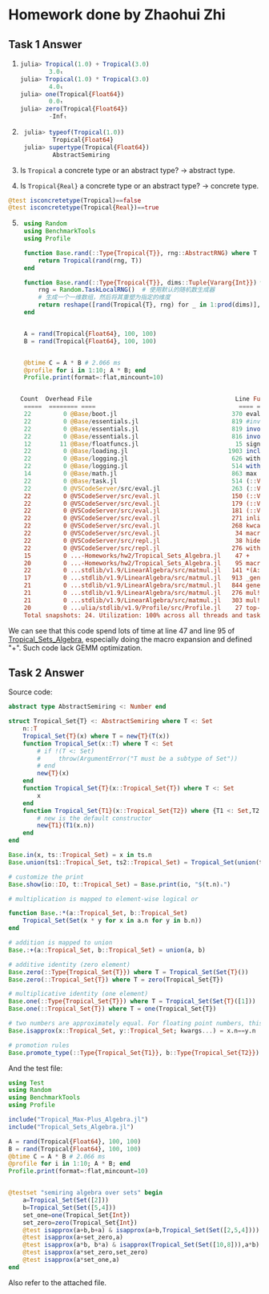 # Homework done by Zhaohui Zhi

## Task 1 Answer
1.  ```julia
    julia> Tropical(1.0) + Tropical(3.0)
            3.0ₜ
    julia> Tropical(1.0) * Tropical(3.0)
            4.0ₜ
    julia> one(Tropical{Float64})
            0.0ₜ
    julia> zero(Tropical{Float64})
            -Infₜ
    ```

2. ```julia
    julia> typeof(Tropical(1.0))
            Tropical{Float64}
    julia> supertype(Tropical{Float64})
            AbstractSemiring
   ```

3. Is `Tropical` a concrete type or an abstract type? -> abstract type.
4. Is `Tropical{Real}` a concrete type or an abstract type? -> concrete type.
```julia
@test isconcretetype(Tropical)==false
@test isconcretetype(Tropical{Real})==true
```
5. ```julia
    using Random
    using BenchmarkTools
    using Profile

    function Base.rand(::Type{Tropical{T}}, rng::AbstractRNG) where T
        return Tropical(rand(rng, T))  
    end

    function Base.rand(::Type{Tropical{T}}, dims::Tuple{Vararg{Int}}) where T
        rng = Random.TaskLocalRNG()  # 使用默认的随机数生成器
        # 生成一个一维数组，然后将其重塑为指定的维度
        return reshape([rand(Tropical{T}, rng) for _ in 1:prod(dims)], dims)
    end


    A = rand(Tropical{Float64}, 100, 100)
    B = rand(Tropical{Float64}, 100, 100)


    @btime C = A * B # 2.066 ms
    @profile for i in 1:10; A * B; end
    Profile.print(format=:flat,mincount=10)


   Count  Overhead File                                        Line Function
    =====  ======== ====                                        ==== ========
    22         0 @Base/boot.jl                                370 eval
    22         0 @Base/essentials.jl                          819 #invokelatest#2
    22         0 @Base/essentials.jl                          819 invokelatest(::Any, ::Any, ::Vararg{Any}; kwargs::Base.Pairs...
    22         0 @Base/essentials.jl                          816 invokelatest(::Any)
    12        11 @Base/floatfuncs.jl                           15 signbit
    22         0 @Base/loading.jl                            1903 include_string(mapexpr::typeof(REPL.softscope), mod::Module,...
    22         0 @Base/logging.jl                             626 with_logger
    22         0 @Base/logging.jl                             514 with_logstate(f::Function, logstate::Any)
    14         0 @Base/math.jl                                863 max
    22         0 @Base/task.jl                                514 (::VSCodeServer.var"#64#65")()
    22         0 @VSCodeServer/src/eval.jl                    263 (::VSCodeServer.var"#66#71"{VSCodeServer.ReplRunCodeRequestP...
    22         0 @VSCodeServer/src/eval.jl                    150 (::VSCodeServer.var"#67#72"{Bool, Bool, Bool, Module, String...
    22         0 @VSCodeServer/src/eval.jl                    179 (::VSCodeServer.var"#68#73"{Bool, Bool, Bool, Module, String...
    22         0 @VSCodeServer/src/eval.jl                    181 (::VSCodeServer.var"#69#74"{Bool, Bool, Bool, Module, String...
    22         0 @VSCodeServer/src/eval.jl                    271 inlineeval(m::Module, code::String, code_line::Int64, code_c...
    22         0 @VSCodeServer/src/eval.jl                    268 kwcall(::NamedTuple{(:softscope,), Tuple{Bool}}, ::typeof(VS...
    22         0 @VSCodeServer/src/eval.jl                     34 macro expansion
    22         0 @VSCodeServer/src/repl.jl                     38 hideprompt(f::VSCodeServer.var"#68#73"{Bool, Bool, Bool, Mod...
    22         0 @VSCodeServer/src/repl.jl                    276 withpath(f::VSCodeServer.var"#69#74"{Bool, Bool, Bool, Modul...
    15         0 ...-Homeworks/hw2/Tropical_Sets_Algebra.jl    47 +
    20         0 ...-Homeworks/hw2/Tropical_Sets_Algebra.jl    95 macro expansion
    22         0 ...stdlib/v1.9/LinearAlgebra/src/matmul.jl   141 *(A::Matrix{Tropical{Float64}}, B::Matrix{Tropical{Float64}})
    17         0 ...stdlib/v1.9/LinearAlgebra/src/matmul.jl   913 _generic_matmatmul!(C::Matrix{Tropical{Float64}}, tA::Char, ...
    21         0 ...stdlib/v1.9/LinearAlgebra/src/matmul.jl   844 generic_matmatmul!(C::Matrix{Tropical{Float64}}, tA::Char, t...
    21         0 ...stdlib/v1.9/LinearAlgebra/src/matmul.jl   276 mul!
    21         0 ...stdlib/v1.9/LinearAlgebra/src/matmul.jl   303 mul!
    20         0 ...ulia/stdlib/v1.9/Profile/src/Profile.jl    27 top-level scope
    Total snapshots: 24. Utilization: 100% across all threads and tasks. Use the `groupby` kwarg to break down by thread and/or task.
    ```

We can see that this code spend lots of time at line 47 and line 95 of [Tropical_Sets_Algebra](Tropical_Sets_Algebra.jl), especially doing the macro expansion and defined "+". Such code lack GEMM optimization.

## Task 2 Answer

Source code:
```julia
abstract type AbstractSemiring <: Number end

struct Tropical_Set{T} <: AbstractSemiring where T <: Set
    n::T
    Tropical_Set{T}(x) where T = new{T}(T(x))
    function Tropical_Set(x::T) where T <: Set
        # if !(T <: Set)
        #     throw(ArgumentError("T must be a subtype of Set"))
        # end
        new{T}(x)
    end
    function Tropical_Set{T}(x::Tropical_Set{T}) where T <: Set
        x
    end
    function Tropical_Set{T1}(x::Tropical_Set{T2}) where {T1 <: Set,T2 <: Set}
        # new is the default constructor
        new{T1}(T1(x.n))
    end
end

Base.in(x, ts::Tropical_Set) = x in ts.n
Base.union(ts1::Tropical_Set, ts2::Tropical_Set) = Tropical_Set(union(ts1.n, ts2.n))

# customize the print
Base.show(io::IO, t::Tropical_Set) = Base.print(io, "$(t.n)ₛ")

# multiplication is mapped to element-wise logical or

function Base.:*(a::Tropical_Set, b::Tropical_Set)
    Tropical_Set(Set(x * y for x in a.n for y in b.n))
end

# addition is mapped to union
Base.:+(a::Tropical_Set, b::Tropical_Set) = union(a, b)

# additive identity (zero element)
Base.zero(::Type{Tropical_Set{T}}) where T = Tropical_Set(Set{T}())
Base.zero(::Tropical_Set{T}) where T = zero(Tropical_Set{T})

# multiplicative identity (one element)
Base.one(::Type{Tropical_Set{T}}) where T = Tropical_Set(Set{T}([1]))
Base.one(::Tropical_Set{T}) where T = one(Tropical_Set{T})

# two numbers are approximately equal. For floating point numbers, this is often preferred to `==` due to the rounding error.
Base.isapprox(x::Tropical_Set, y::Tropical_Set; kwargs...) = x.n==y.n

# promotion rules
Base.promote_type(::Type{Tropical_Set{T1}}, b::Type{Tropical_Set{T2}}) where {T1, T2} = Tropical_Set{promote_type(T1,T2)}
```


And the test file:
```julia
using Test
using Random
using BenchmarkTools
using Profile

include("Tropical_Max-Plus_Algebra.jl")
include("Tropical_Sets_Algebra.jl")

A = rand(Tropical{Float64}, 100, 100)
B = rand(Tropical{Float64}, 100, 100)
@btime C = A * B # 2.066 ms
@profile for i in 1:10; A * B; end
Profile.print(format=:flat,mincount=10)


@testset "semiring algebra over sets" begin
    a=Tropical_Set(Set([2]))
    b=Tropical_Set(Set([5,4]))
    set_one=one(Tropical_Set{Int})
    set_zero=zero(Tropical_Set{Int})
    @test isapprox(a+b,b+a) & isapprox(a+b,Tropical_Set(Set([2,5,4])))
    @test isapprox(a+set_zero,a)
    @test isapprox(a*b, b*a) & isapprox(Tropical_Set(Set([10,8])),a*b)
    @test isapprox(a*set_zero,set_zero)
    @test isapprox(a*set_one,a)
end
```
Also refer to the attached file.
